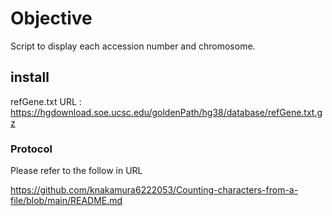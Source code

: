 # Objective
Script to display each accession number and chromosome.

## install
refGene.txt URL : https://hgdownload.soe.ucsc.edu/goldenPath/hg38/database/refGene.txt.gz

### Protocol
Please refer to the follow in URL 

https://github.com/knakamura6222053/Counting-characters-from-a-file/blob/main/README.md
